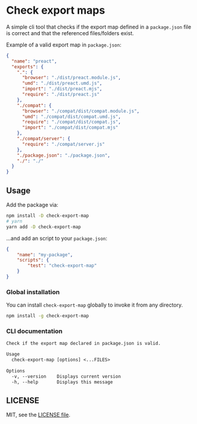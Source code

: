 # Check export maps

A simple cli tool that checks if the export map defined in a `package.json` file is correct and that the referenced files/folders exist.

Example of a valid export map in `package.json`:

```json
{
  "name": "preact",
  "exports": {
    ".": {
      "browser": "./dist/preact.module.js",
      "umd": "./dist/preact.umd.js",
      "import": "./dist/preact.mjs",
      "require": "./dist/preact.js"
    },
    "./compat": {
      "browser": "./compat/dist/compat.module.js",
      "umd": "./compat/dist/compat.umd.js",
      "require": "./compat/dist/compat.js",
      "import": "./compat/dist/compat.mjs"
    },
    "./compat/server": {
      "require": "./compat/server.js"
    },
    "./package.json": "./package.json",
    "./": "./"
  }
}
```

## Usage

Add the package via:

```bash
npm install -D check-export-map
# yarn
yarn add -D check-export-map
```

...and add an script to your `package.json`:

```json
{
	"name": "my-package",
	"scripts": {
		"test": "check-export-map"
	}
}
```

### Global installation

You can install `check-export-map` globally to invoke it from any directory.

```bash
npm install -g check-export-map
```

### CLI documentation

```txt
Check if the export map declared in package.json is valid.

Usage
  check-export-map [options] <...FILES>
	
Options
  -v, --version    Displays current version
  -h, --help       Displays this message
```

## LICENSE

MIT, see the [LICENSE file](./LICENSE).
